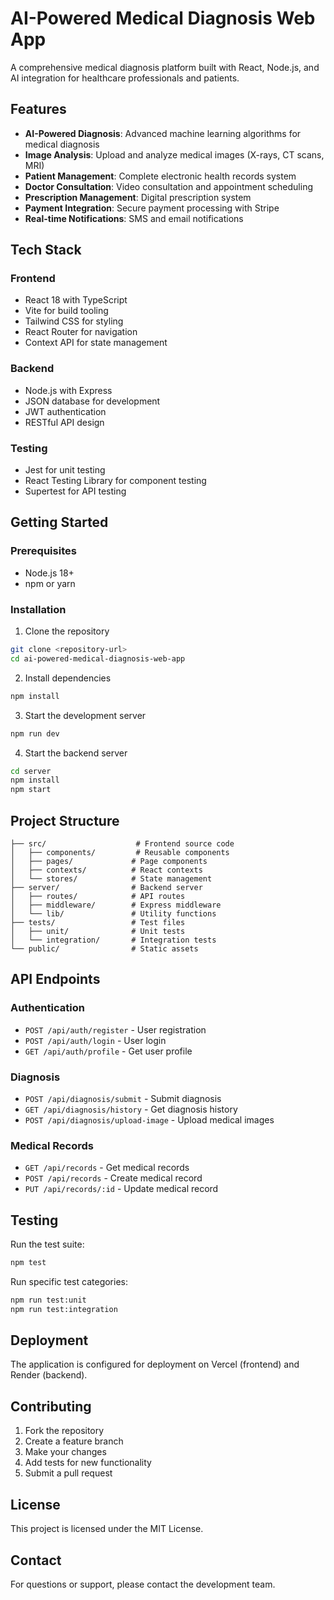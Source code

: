 # AI-Powered Medical Diagnosis Web App

A comprehensive medical diagnosis platform built with React, Node.js, and AI integration for healthcare professionals and patients.

## Features

- **AI-Powered Diagnosis**: Advanced machine learning algorithms for medical diagnosis
- **Image Analysis**: Upload and analyze medical images (X-rays, CT scans, MRI)
- **Patient Management**: Complete electronic health records system
- **Doctor Consultation**: Video consultation and appointment scheduling
- **Prescription Management**: Digital prescription system
- **Payment Integration**: Secure payment processing with Stripe
- **Real-time Notifications**: SMS and email notifications

## Tech Stack

### Frontend
- React 18 with TypeScript
- Vite for build tooling
- Tailwind CSS for styling
- React Router for navigation
- Context API for state management

### Backend
- Node.js with Express
- JSON database for development
- JWT authentication
- RESTful API design

### Testing
- Jest for unit testing
- React Testing Library for component testing
- Supertest for API testing

## Getting Started

### Prerequisites
- Node.js 18+
- npm or yarn

### Installation

1. Clone the repository
```bash
git clone <repository-url>
cd ai-powered-medical-diagnosis-web-app
```

2. Install dependencies
```bash
npm install
```

3. Start the development server
```bash
npm run dev
```

4. Start the backend server
```bash
cd server
npm install
npm start
```

## Project Structure

```
├── src/                    # Frontend source code
│   ├── components/         # Reusable components
│   ├── pages/             # Page components
│   ├── contexts/          # React contexts
│   └── stores/            # State management
├── server/                # Backend server
│   ├── routes/            # API routes
│   ├── middleware/        # Express middleware
│   └── lib/               # Utility functions
├── tests/                 # Test files
│   ├── unit/              # Unit tests
│   └── integration/       # Integration tests
└── public/                # Static assets
```

## API Endpoints

### Authentication
- `POST /api/auth/register` - User registration
- `POST /api/auth/login` - User login
- `GET /api/auth/profile` - Get user profile

### Diagnosis
- `POST /api/diagnosis/submit` - Submit diagnosis
- `GET /api/diagnosis/history` - Get diagnosis history
- `POST /api/diagnosis/upload-image` - Upload medical images

### Medical Records
- `GET /api/records` - Get medical records
- `POST /api/records` - Create medical record
- `PUT /api/records/:id` - Update medical record

## Testing

Run the test suite:
```bash
npm test
```

Run specific test categories:
```bash
npm run test:unit
npm run test:integration
```

## Deployment

The application is configured for deployment on Vercel (frontend) and Render (backend).

## Contributing

1. Fork the repository
2. Create a feature branch
3. Make your changes
4. Add tests for new functionality
5. Submit a pull request

## License

This project is licensed under the MIT License.

## Contact

For questions or support, please contact the development team.